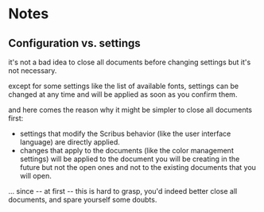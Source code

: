 # Notes

## Configuration vs. settings

it's not a bad idea to close all documents before changing settings but it's not necessary.

except for some settings like the list of available fonts, settings can be changed at any time and will be applied as soon as you confirm them.

and here comes the reason why it might be simpler to close all documents first:

- settings that modify the Scribus behavior (like the user interface language) are directly applied.
- changes that apply to the documents (like the color management settings) will be applied to the document you will be creating in the future but not the open ones and not to the existing documents that you will open.

... since -- at first -- this is hard to grasp, you'd indeed better close all documents, and spare yourself some doubts.
